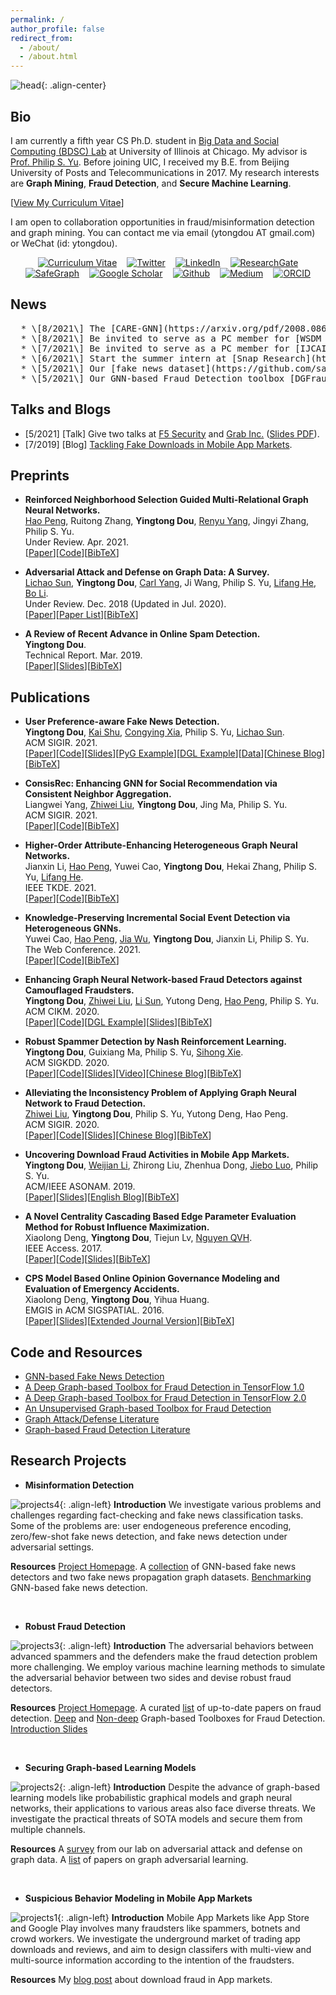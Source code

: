 ```yaml
---
permalink: /
author_profile: false
redirect_from: 
  - /about/
  - /about.html
---
```


![head](/images/new_head.png){: .align-center}

## Bio
I am currently a fifth year CS Ph.D. student in [Big Data and Social Computing (BDSC) Lab](https://bdsc.lab.uic.edu/) at University of Illinois at Chicago. My advisor is [Prof. Philip S. Yu](https://www.cs.uic.edu/PSYu/). Before joining UIC, I received my B.E. from Beijing University of Posts and Telecommunications in 2017. My research interests are **Graph Mining**, **Fraud Detection**, and **Secure Machine Learning**.  

\[[View My Curriculum Vitae](http://ytongdou.com/files/CV_Yingtong.pdf)\]   

I am open to collaboration opportunities in fraud/misinformation detection and graph mining. You can contact me via email (ytongdou AT gmail.com) or WeChat (id: ytongdou).

<p align="center">
<a href="http://ytongdou.com/files/CV_Yingtong.pdf"><img align="middle" src="/images/cv.png" alt="Curriculum Vitae" title="Curriculum Vitae" hspace="8"/></a><a href="https://twitter.com/dozee_sim"><img align="middle" src="/images/twitter.png" alt="Twitter" title="Twitter" hspace="8"/></a><a href="https://www.linkedin.com/in/ytongdou/"><img align="middle" src="/images/linkedin.png" alt="LinkedIn" title="LinkedIn" hspace="8"/></a><a href="https://www.researchgate.net/profile/Yingtong_Dou"><img align="middle" src="/images/rg.png" alt="ResearchGate" title="ResearchGate" hspace="8"/><a href="https://github.com/safe-graph"><img align="middle" src="/images/safegraph.png" alt="SafeGraph" title="SafeGraph" hspace="8"/></a></a><a href="https://scholar.google.com/citations?user=m5GpWLYAAAAJ&hl=en"><img align="middle" src="/images/scholar.png" alt="Google Scholar" title="Google Scholar" hspace="8"/></a><a href="https://github.com/YingtongDou"><img align="middle" src="/images/github.png" alt="Github" title="Github" hspace="8"/></a><a href="https://medium.com/@yingtongdou"><img align="middle" src="/images/medium.png" alt="Medium" title="Medium" hspace="8"/></a><a href="https://orcid.org/0000-0003-0470-6716"><img align="middle" src="/images/orcid.png" alt="ORCID" title="ORCID" hspace="8"/></a>    
</p>

## News
<pre>
  * \[8/2021\] The [CARE-GNN](https://arxiv.org/pdf/2008.08692.pdf) model proposed by us has been integrated with [DGL](https://github.com/dmlc/dgl/tree/master/examples/pytorch/caregnn).
  * \[8/2021\] Be invited to serve as a PC member for [WSDM 2022](https://www.wsdm-conference.org/2022/).
  * \[7/2021\] Be invited to serve as a PC member for [IJCAI 2022-2024](https://www.ijcai.org/).
  * \[6/2021\] Start the summer intern at [Snap Research](https://research.snap.com/).
  * \[5/2021\] Our [fake news dataset](https://github.com/safe-graph/GNN-FakeNews) has been added to [PyG](https://github.com/rusty1s/pytorch_geometric/blob/master/examples/upfd.py) and [DGL](https://github.com/dmlc/dgl/blob/master/python/dgl/data/fakenews.py) as a graph classification benchmark.
  * \[5/2021\] Our GNN-based Fraud Detection toolbox [DGFraud-TF2](https://github.com/safe-graph/DGFraud-TF2) has upgraded to TensorFlow 2.0.
</pre>

## Talks and Blogs
  * \[5/2021\] \[Talk\] Give two talks at [F5 Security](https://www.f5.com/) and [Grab Inc.](https://www.grab.com/sg/) ([Slides PDF](http://ytongdou.com/files/F5_Talk_Slides.pdf)).
  * \[7/2019\] \[Blog\] [Tackling Fake Downloads in Mobile App Markets](https://medium.com/@ytongdou/tackling-fake-downloads-in-mobile-app-markets-lessons-learned-from-huawei-app-store-7448694945bd).


## Preprints
  * **Reinforced Neighborhood Selection Guided Multi-Relational Graph Neural Networks.**  
  [Hao Peng](https://penghao-buaa.github.io/), Ruitong Zhang, **Yingtong Dou**, [Renyu Yang](https://yangrenyu.github.io/), Jingyi Zhang, Philip S. Yu.  
  Under Review. Apr. 2021.  
  \[[Paper](http://arxiv.org/pdf/2104.07886.pdf)\]\[[Code](https://github.com/safe-graph/RioGNN)\]\[[BibTeX](http://ytongdou.com/files/bib11.txt)\]

  * **Adversarial Attack and Defense on Graph Data: A Survey.**  
  [Lichao Sun](https://www.cs.uic.edu/~lsun/), **Yingtong Dou**, [Carl Yang](http://jiyang3.web.engr.illinois.edu/), Ji Wang, Philip S. Yu, [Lifang He](https://engineering.lehigh.edu/faculty/lifang-he), [Bo Li](https://aisecure.github.io/).  
  Under Review. Dec. 2018 (Updated in Jul. 2020).  
  \[[Paper](https://arxiv.org/pdf/1812.10528.pdf)\]\[[Paper List](https://github.com/safe-graph/graph-adversarial-learning-literature)\]\[[BibTeX](http://ytongdou.com/files/bib10.txt)\]

  * **A Review of Recent Advance in Online Spam Detection.**  
  **Yingtong Dou**.  
  Technical Report. Mar. 2019.  
  \[[Paper](http://ytongdou.com/files/spamreview.pdf)\]\[[Slides](http://ytongdou.com/files/spamslides.pdf)\]\[[BibTeX](http://ytongdou.com/files/bib9.txt)\]  

## Publications
* **User Preference-aware Fake News Detection.**  
**Yingtong Dou**, [Kai Shu](http://www.cs.iit.edu/~kshu/), [Congying Xia](https://congyingxia.github.io/), Philip S. Yu, [Lichao Sun](https://www.cs.uic.edu/~lsun/).  
ACM SIGIR. 2021.  
\[[Paper](https://arxiv.org/pdf/2104.12259.pdf)\]\[[Code](https://github.com/safe-graph/GNN-FakeNews)\]\[[Slides](http://ytongdou.com/files/SIGIR21slides.pdf)\]\[[PyG Example](https://github.com/rusty1s/pytorch_geometric/blob/master/examples/upfd.py)\]\[[DGL Example](https://github.com/dmlc/dgl/blob/master/python/dgl/data/fakenews.py)\]\[[Data](https://paperswithcode.com/dataset/upfd)\]\[[Chinese Blog](https://mp.weixin.qq.com/s/VRFr1-8jYJZQACVZnyy3yg)\]\[[BibTeX](http://ytongdou.com/files/bib12.txt)\]

* **ConsisRec: Enhancing GNN for Social Recommendation via Consistent Neighbor Aggregation.**  
Liangwei Yang, [Zhiwei Liu](https://sites.google.com/view/zhiwei-jim), **Yingtong Dou**, Jing Ma, Philip S. Yu.  
ACM SIGIR. 2021.  
\[[Paper](https://arxiv.org/pdf/2105.02254.pdf)\]\[[Code](https://github.com/YangLiangwei/ConsisRec)\]\[[BibTeX](http://ytongdou.com/files/bib13.txt)\]

* **Higher-Order Attribute-Enhancing Heterogeneous Graph Neural Networks.**  
Jianxin Li, [Hao Peng](https://penghao-buaa.github.io/), Yuwei Cao, **Yingtong Dou**, Hekai Zhang, Philip S. Yu, [Lifang He](https://engineering.lehigh.edu/faculty/lifang-he).  
IEEE TKDE. 2021.  
\[[Paper](https://arxiv.org/pdf/2104.07892.pdf)\]\[[Code](https://github.com/RingBDStack/HAE)\]\[[BibTeX](http://ytongdou.com/files/bib8.txt)\]

* **Knowledge-Preserving Incremental Social Event Detection via Heterogeneous GNNs.**  
Yuwei Cao, [Hao Peng](https://penghao-buaa.github.io/), [Jia Wu](http://web.science.mq.edu.au/~jiawu/), **Yingtong Dou**, Jianxin Li, Philip S. Yu.  
The Web Conference. 2021.  
\[[Paper](https://arxiv.org/pdf/2101.08747.pdf)\]\[[Code](https://github.com/RingBDStack/KPGNN)\]\[[BibTeX](http://ytongdou.com/files/bib7.txt)\]

* **Enhancing Graph Neural Network-based Fraud Detectors against Camouflaged Fraudsters.**  
**Yingtong Dou**, [Zhiwei Liu](https://sites.google.com/view/zhiwei-jim), [Li Sun](https://www.researchgate.net/profile/Li_Sun118), Yutong Deng, [Hao Peng](https://penghao-buaa.github.io/), Philip S. Yu.  
ACM CIKM. 2020.  
\[[Paper](https://arxiv.org/pdf/2008.08692.pdf)\]\[[Code](https://github.com/YingtongDou/CARE-GNN)\]\[[DGL Example](https://github.com/dmlc/dgl/tree/master/examples/pytorch/caregnn)\]\[[Slides](http://ytongdou.com/files/cikm20slides.pdf)\]\[[BibTeX](http://ytongdou.com/files/bib6.txt)\]

* **Robust Spammer Detection by Nash Reinforcement Learning.**  
**Yingtong Dou**, Guixiang Ma, Philip S. Yu, [Sihong Xie](http://www.cse.lehigh.edu/~sxie/).  
ACM SIGKDD. 2020.  
\[[Paper](https://arxiv.org/pdf/2006.06069.pdf)\]\[[Code](https://github.com/YingtongDou/Nash-Detect)\]\[[Slides](http://ytongdou.com/files/kdd20slides.pdf)\]\[[Video](https://youtu.be/Pa13fabSGVw)\]\[[Chinese Blog](https://mp.weixin.qq.com/s?__biz=MzU1Mjc5NTg5OQ==&mid=2247485268&idx=1&sn=451d137496829d1405c28808ec0bb0b2&chksm=fbfdecc0cc8a65d651600a437043cbb5483bfa16e35c3b1cb3ca60d7ac47e64a3bdd514e357f&token=1158859151&lang=zh_CN#rd)\]\[[BibTeX](http://ytongdou.com/files/bib5.txt)\]

* **Alleviating the Inconsistency Problem of Applying Graph Neural Network to Fraud Detection.**  
[Zhiwei Liu](https://sites.google.com/view/zhiwei-jim), **Yingtong Dou**, Philip S. Yu, Yutong Deng, Hao Peng.  
ACM SIGIR. 2020.  
\[[Paper](https://arxiv.org/pdf/2005.00625.pdf)\]\[[Code](https://github.com/safe-graph/DGFraud/tree/master/algorithms/GraphConsis)\]\[[Slides](http://ytongdou.com/files/SIGIR20slides.pdf)\]\[[Chinese Blog](https://mp.weixin.qq.com/s?__biz=MzU1Mjc5NTg5OQ==&mid=2247485139&idx=1&sn=b1f9bebe10a82d21faf770e1c561ec24&chksm=fbfded47cc8a6451a28e0ef7ce65df89cc1bf583e0701e24c5877dd1a92308355917a702360f&token=1158859151&lang=zh_CN#rd)\]\[[BibTeX](http://ytongdou.com/files/bib4.txt)\]

* **Uncovering Download Fraud Activities in Mobile App Markets.**  
**Yingtong Dou**, [Weijian Li](https://www.cs.rochester.edu/u/wli69/), Zhirong Liu, Zhenhua Dong, [Jiebo Luo](http://www.cs.rochester.edu/u/jluo/), Philip S. Yu.  
ACM/IEEE ASONAM. 2019.  
\[[Paper](http://ytongdou.com/files/ASONAM2019.pdf)\]\[[Slides](http://ytongdou.com/files/asonam19slides.pdf)\]\[[English Blog](https://medium.com/@yingtongdou/tackling-fake-downloads-in-mobile-app-markets-lessons-learned-from-huawei-app-store-7448694945bd?source=friends_link&sk=add42402f6372d567e704cdddce6e04b)\]\[[BibTeX](http://ytongdou.com/files/bib3.txt)\]

* **A Novel Centrality Cascading Based Edge Parameter Evaluation Method for Robust Influence Maximization.**  
Xiaolong Deng, **Yingtong Dou**, Tiejun Lv, [Nguyen QVH](https://sites.google.com/site/nqvhung/).  
IEEE Access. 2017.  
\[[Paper](http://ytongdou.com/files/access17.pdf)\]\[[Code](https://github.com/YingtongDou/Centrality-Influence-Maximization)\]\[[Slides](http://ytongdou.com/files/RIM.pdf)\]\[[BibTeX](http://ytongdou.com/files/bib2.txt)\]

* **CPS Model Based Online Opinion Governance Modeling and Evaluation of Emergency Accidents.**  
Xiaolong Deng, **Yingtong Dou**, Yihua Huang.  
EMGIS in ACM SIGSPATIAL. 2016.  
\[[Paper](http://ytongdou.com/files/spatial16.pdf)\]\[[Slides](http://ytongdou.com/files/spatial16slides.pdf)\]\[[Extended Journal Version](http://ytongdou.com/files/geoinformatica.pdf)\]\[[BibTeX](http://ytongdou.com/files/bib1.txt)\]  

## Code and Resources
  * [GNN-based Fake News Detection](https://github.com/safe-graph/GNN-FakeNews)
  * [A Deep Graph-based Toolbox for Fraud Detection in TensorFlow 1.0](https://github.com/safe-graph/DGFraud)
  * [A Deep Graph-based Toolbox for Fraud Detection in TensorFlow 2.0](https://github.com/safe-graph/DGFraud-TF2)
  * [An Unsupervised Graph-based Toolbox for Fraud Detection](https://github.com/safe-graph/UGFraud)
  * [Graph Attack/Defense Literature](https://github.com/safe-graph/graph-adversarial-learning-literature)
  * [Graph-based Fraud Detection Literature](https://github.com/safe-graph/graph-fraud-detection-papers)  

## Research Projects
  
  * **Misinformation Detection**
  
  ![projects4](/images/proj4.png){: .align-left} **Introduction** We investigate various problems and challenges regarding fact-checking and fake news classification tasks. Some of the problems are: user endogeneous preference encoding, zero/few-shot fake news detection, and fake news detection under adversarial settings.  

  **Resources** [Project Homepage](https://bdsc.lab.uic.edu/NSF1930941.html). A [collection](https://github.com/safe-graph/GNN-FakeNews) of GNN-based fake news detectors and two fake news propagation graph datasets. [Benchmarking](https://paperswithcode.com/dataset/upfd) GNN-based fake news detection.  

  <br/>

  * **Robust Fraud Detection**
  
  ![projects3](/images/proj3.png){: .align-left} **Introduction** The adversarial behaviors between advanced spammers and the defenders make the fraud detection problem more challenging. We employ various machine learning methods to simulate the adversarial behavior between two sides and devise robust fraud detectors.  

  **Resources** [Project Homepage](https://bdsc.lab.uic.edu/NSF1930941.html). A curated [list](https://github.com/safe-graph/graph-fraud-detection-papers) of up-to-date papers on fraud detection. [Deep](https://github.com/safe-graph/DGFraud) and [Non-deep](https://github.com/safe-graph/UGFraud) Graph-based Toolboxes for Fraud Detection.  [Introduction Slides](http://ytongdou.com/files/F5_Talk_Slides.pdf)  

  <br/>

  * **Securing Graph-based Learning Models**

  ![projects2](/images/proj2.png){: .align-left} **Introduction** Despite the advance of graph-based learning models like probabilistic graphical models and graph neural networks, their applications to various areas also face diverse threats. We investigate the practical threats of SOTA models and secure them from multiple channels.  

  **Resources** A [survey](https://arxiv.org/abs/1812.10528) from our lab on adversarial attack and defense on graph data. A [list](https://github.com/safe-graph/graph-adversarial-learning-literature) of papers on graph adversarial learning.  

  <br/>

  * **Suspicious Behavior Modeling in Mobile App Markets**
  
  ![projects1](/images/proj1.png){: .align-left} **Introduction** Mobile App Markets like App Store and Google Play involves many fraudsters like spammers, botnets and crowd workers. We investigate the underground market of trading app downloads and reviews, and aim to design classifers with multi-view and multi-source information according to the intention of the fraudsters.  

  **Resources** My [blog post](https://medium.com/@yingtongdou/tackling-fake-downloads-in-mobile-app-markets-lessons-learned-from-huawei-app-store-7448694945bd?source=friends_link&sk=add42402f6372d567e704cdddce6e04b) about download fraud in App markets.  